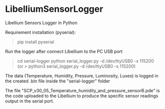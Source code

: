 # LibelliumSensorLogger
Libellium Sensors Logger in Python

Requirement installation (pyserial):
> pip install pyserial

Run the logger after connect Libellium to the PC USB port
> cd serial-logger
> python serial_logger.py -d /dev/ttyUSB0 -s 115200
(or > python3 serial_logger.py -d /dev/ttyUSB0 -s 115200)

The data (Temperature, Humidity, Pressure, Luminosity, Luxes) is logged in the created .bin file inside the "serial-logger" folder

The file "SCP_v30_05_Temperature_humidity_and_pressure_sensorB.pde" is the code uploaded to the Libellium to produce the specific sensor readings output in the serial port.

